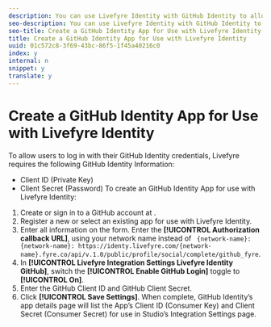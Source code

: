 ```yaml
---
description: You can use Livefyre Identity with GitHub Identity to allow users to use their GitHub logins to interact Apps on your site.
seo-description: You can use Livefyre Identity with GitHub Identity to allow users to use their GitHub logins to interact Apps on your site.
seo-title: Create a GitHub Identity App for Use with Livefyre Identity
title: Create a GitHub Identity App for Use with Livefyre Identity
uuid: 01c572c8-3f69-43bc-86f5-1f45a40216c0
index: y
internal: n
snippet: y
translate: y
---
```


# Create a GitHub Identity App for Use with Livefyre Identity

To allow users to log in with their GitHub Identity credentials, Livefyre requires the following GitHub Identity Information:

* Client ID (Private Key)
* Client Secret (Password)
To create an GitHub Identity App for use with Livefyre Identity:

1. Create or sign in to a GitHub account at [](https://github.com/settings/developers).
1. Register a new or select an existing app for use with Livefyre Identity.
1. Enter all information on the form. Enter the **[!UICONTROL  Authorization callback URL]**, using your network name instead of ` {network-name}: {network-name}: https://identy.livefyre.com/{network-name}.fyre.co/api/v.1.0/public/profile/social/complete/github_fyre`.
1. In **[!UICONTROL  Livefyre Integration Settings Livefyre Identity GitHub]**, switch the **[!UICONTROL  Enable GitHub Login]** toggle to **[!UICONTROL  On]**.
1. Enter the GitHub Client ID and GitHub Client Secret.
1. Click **[!UICONTROL  Save Settings]**.
When complete, GitHub Identity’s app details page will list the App’s Client ID (Consumer Key) and Client Secret (Consumer Secret) for use in Studio’s Integration Settings page.
